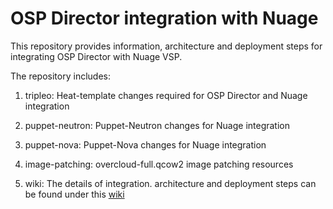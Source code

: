 # OSP Director integration with Nuage

This repository provides information, architecture and deployment steps for integrating OSP Director with Nuage VSP.

The repository includes:

1. tripleo: Heat-template changes required for OSP Director and Nuage integration

2. puppet-neutron: Puppet-Neutron changes for Nuage integration

3. puppet-nova: Puppet-Nova changes for Nuage integration

4. image-patching: overcloud-full.qcow2 image patching resources

5. wiki: The details of integration. architecture and deployment steps can be found under this [wiki](https://github.com/nuagenetworks/ospd-experimental/wiki)
